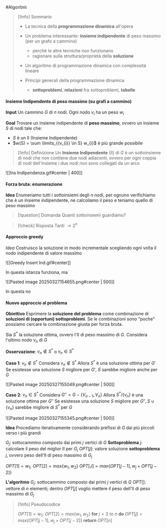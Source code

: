 #Algoritmi 

>[!info] Sommario
>- La tecnica della **programmazione dinamica** all'opera
>- Un problema interessante: **insieme indipendente** di peso massimo (per un grafo a cammino)
>	- perchè le altre tecniche non funzionano
>	- ragionare sulla struttura/proprietà della **soluzione**
>
>- Un algoritmo di programmazione dinamica con complessità lineare
>- Principi generali della programmazione dinamica
>	- **sottoproblemi**, **relazioni** fra sottoproblemi, **tabelle**


#### Insieme Indipendente di peso massimo (su grafi a cammino)

**Input**
Un cammino $G$ di $n$ nodi. Ogni nodo $v_{i}$ ha un peso $w_{i}$

**Goal**
Trovare un insieme indipendente di **peso massimo**, ovvero un insieme $S$ di nodi tale che:
- $S$ è un II (Insieme Indipendente)
- $w(S) = \sum \limits_{{v_{i}} \in S} w_{i}$  è più grande possibile

>[!info] Definizione 
>Un **Insieme Indipendente** (II) di $G$ è un sottoinsieme di nodi che non contiene due nodi adiacenti, ovvero per ogni coppia di nodi dell'insieme i due nodi non sono collegati da un arco


![[Ins Indipendenza.gif#center | 400]]


#### Forza bruta: enumerazione

**Idea**
Enumeriamo tutti i sottoinsiemi degli $n$ nodi, per ognuno verifichiamo che è un insieme indipendente, ne calcoliamo il peso e teniamo quello di peso massimo

>[!question] Domanda
>Quanti sottoinsiemi guardiamo?

>[!check] Risposta
>Tanti $\rightarrow 2^{n}$


#### Approccio greedy

*Idea*
Costruisco la soluzione in modo incrementale scegliendo ogni volta il nodo indipendente di valore massimo

![[Greedy Insert Ind.gif#center]]


In questa istanza funziona, ma

![[Pasted image 20250327154655.png#center | 500]]

In questa no


#### Nuovo approccio al problema

**Obiettivo**
Esprimere la **soluzione del problema** come combinazione di **soluzioni di (opportuni) sottoproblemi**. Se le combinazioni sono "poche" possiamo cercare la combinazione giusta per forza bruta.

Sia $S^*$ la soluzione ottima, ovvero l'II di peso massimo di $G$.
Considera l'ultimo nodo $v_n$ di $G$

**Osservazione**: $v_{n} \notin S^{*}$ o $v_{n} \in S^*$

**Caso 1**: $v_{n} \notin S^{*}$
Considera $v_{n} \notin S^*$
Allora $S^*$ è una soluzione ottima per $G'$
Se esistesse una soluzione $S$ migliore per $G'$, $S$ sarebbe migliore anche per $G$

![[Pasted image 20250327155049.png#center | 500]]

**Caso 2**: $v_{n} \in S^*$
Considera $G'' = G - \{V_{n-1}, V_n\}$ 
Allora $S^{*} / \{v_{n}\}$ è una soluzione ottima per $G''$
Se esistesse una soluzione $S$ migliore per $G'', S \cup \{v_{n}\}$ sarebbe migliore di $S^*$ per $G$

![[Pasted image 20250327155345.png#center | 500]]

**Idea**
Procediamo iterativamente considerando prefissi di $G$ dai più piccoli verso i più grandi

$G_{j}$: sottocammino composto dai primi $j$ vertici di $G$
**Sottoproblema** $j$: calcolare il peso del miglior II per $G_{j}$
$OPT[j]$: valore soluzione **sottoproblema** $j$, ovvero peso dell'II di peso massimo di $G_{j}$

$OPT[1] = w_{1};$ $OPT[2] = max \{w_{1}, w_{2}\}$
$OPT[J] = max \{OPT[j-1], w_{j} + OPT[j-2]\}$


**L'algoritmo**
$G_{j}$: sottocammino composto dai primi $j$ vertici di $G$
$OPT[]$: vettore di $n$ elementi;
dentro $OPT[j]$ voglio mettere il peso dell'II di peso massimo di $G_{j}$

>[!info] Pseudocodice
>
>$OPT[1] = w_{1};$ $OPT[2] = max \{w_{1}, w_{2}\}$
>**for** $j=3$ to $n$ **do**
>	$OPT[j] = max \{OPT[j-1], w_{j}+OPT[j-2]\}$
>**return** $OPT[n]$



